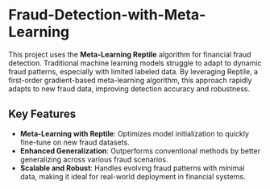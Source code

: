 # Fraud-Detection-with-Meta-Learning
This project uses the **Meta-Learning Reptile** algorithm for financial fraud detection. Traditional machine learning models struggle to adapt to dynamic fraud patterns, especially with limited labeled data. By leveraging Reptile, a first-order gradient-based meta-learning algorithm, this approach rapidly adapts to new fraud data, improving detection accuracy and robustness.

## Key Features
- **Meta-Learning with Reptile**: Optimizes model initialization to quickly fine-tune on new fraud datasets.
- **Enhanced Generalization**: Outperforms conventional methods by better generalizing across various fraud scenarios.
- **Scalable and Robust**: Handles evolving fraud patterns with minimal data, making it ideal for real-world deployment in financial systems.
